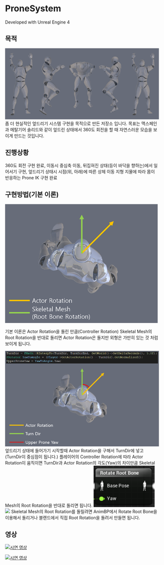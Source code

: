 # ProneSystem

Developed with Unreal Engine 4

## 목적
<img src="ProneImage.png" width="700">
 좀 더 현실적인 엎드리기 시스템 구현을 목적으로 만든 저장소 입니다.
목표는 맥스페인과 메탈기어 솔리드와 같이 엎드린 상태에서 360도 회전을 할 때 자연스러운 모습을 보이게 만드는 것입니다.

## 진행상황
360도 회전 구현 완료, 이동시 중심축 이동, 뒤집혀진 상태(등이 바닥을 향하는)에서 일어서기 구현, 엎드리기 상태시 시점(위, 아래)에 따른 상체 이동
지형 지물에 따라 몸이 반응하는 Prone IK 구현 완료

## 구현방법(기본 이론)
<img src="ProneImage2.png" width="500">

 기본 이론은 Actor Rotation을 돌린 만큼(Controller Rotation) Skeletal Mesh의 Root Rotation을 반대로 돌리면 
Actor Rotation은 돌지만 외형은 가만히 있는 것 처럼 보이게 됩니다.

<img src="ProneImage3.png" width="700">
 엎드리기 상태에 들어가기 시작할때 Actor Rotation을 구해서 TurnDir에 넣고 (TurnDir이 중심점이 됩니다.) 
플레이어의 Controller Rotation에 따라 Actor Rotation이 움직이면
TurnDir과 Actor Rotation의 각도(Yaw)의 차이만큼 Skeletal Mesh의 Root Rotation을 반대로 돌리면 됩니다.


<img src="ProneImage4.png" width="200">
<img src="Prone_Github_Gif2.gif" width="700">
  Skeletal Mesh의 Root Rotation를 돌릴려면 AnimBP에서 Rotate Root Bone을 이용해서 돌리거나 블랜드에서 직접 Root Rotation을 돌려서 만들면 됩니다.

## 영상

[![시연 영상](http://img.youtube.com/vi/9oAypAHEWPg/0.jpg)](https://www.youtube.com/watch?v=9oAypAHEWPg) 

[![시연 영상](http://img.youtube.com/vi/nY_vBttBVgw/0.jpg)](https://www.youtube.com/watch?v=nY_vBttBVgw) 


